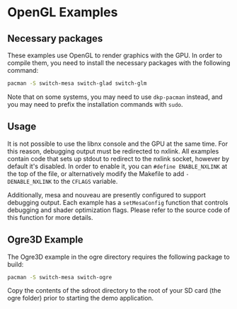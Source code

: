 # OpenGL Examples

## Necessary packages

These examples use OpenGL to render graphics with the GPU. In order to compile them, you need to install the necessary packages with the following command:

```bash
pacman -S switch-mesa switch-glad switch-glm
```

Note that on some systems, you may need to use `dkp-pacman` instead, and you may need to prefix the installation commands with `sudo`.

## Usage

It is not possible to use the libnx console and the GPU at the same time. For this reason, debugging output must be redirected to nxlink. All examples contain code that sets up stdout to redirect to the nxlink socket, however by default it's disabled. In order to enable it, you can `#define ENABLE_NXLINK` at the top of the file, or alternatively modify the Makefile to add `-DENABLE_NXLINK` to the `CFLAGS` variable.

Additionally, mesa and nouveau are presently configured to support debugging output. Each example has a `setMesaConfig` function that controls debugging and shader optimization flags. Please refer to the source code of this function for more details.

## Ogre3D Example

The Ogre3D example in the ogre directory requires the following package to build:

```bash
pacman -S switch-mesa switch-ogre
```

Copy the contents of the sdroot directory to the root of your SD card (the ogre folder) prior to starting the demo application.
